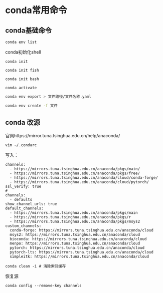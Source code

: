 

# conda常用命令

## conda基础命令

```
conda env list 
```

conda初始化shell

```
conda init 
```

```
conda init fish 
```

```
conda init bash
```

```
conda activate
```



```bash
conda env export > 文件路径/文件名称.yaml
```

```bash
conda env create -f 文件
```



## conda 改源

官网https://mirror.tuna.tsinghua.edu.cn/help/anaconda/

```
vim ~/.condarc
```

写入：

```
channels:
  - https://mirrors.tuna.tsinghua.edu.cn/anaconda/pkgs/main/
  - https://mirrors.tuna.tsinghua.edu.cn/anaconda/pkgs/free/
  - https://mirrors.tuna.tsinghua.edu.cn/anaconda/cloud/conda-forge/
  - https://mirrors.tuna.tsinghua.edu.cn/anaconda/cloud/pytorch/
ssl_verify: true
#
channels:
  - defaults
show_channel_urls: true
default_channels:
  - https://mirrors.tuna.tsinghua.edu.cn/anaconda/pkgs/main
  - https://mirrors.tuna.tsinghua.edu.cn/anaconda/pkgs/r
  - https://mirrors.tuna.tsinghua.edu.cn/anaconda/pkgs/msys2
custom_channels:
  conda-forge: https://mirrors.tuna.tsinghua.edu.cn/anaconda/cloud
  msys2: https://mirrors.tuna.tsinghua.edu.cn/anaconda/cloud
  bioconda: https://mirrors.tuna.tsinghua.edu.cn/anaconda/cloud
  menpo: https://mirrors.tuna.tsinghua.edu.cn/anaconda/cloud
  pytorch: https://mirrors.tuna.tsinghua.edu.cn/anaconda/cloud
  pytorch-lts: https://mirrors.tuna.tsinghua.edu.cn/anaconda/cloud
  simpleitk: https://mirrors.tuna.tsinghua.edu.cn/anaconda/cloud
```

```
conda clean -i # 清除索引缓存
```

恢复源

```
conda config --remove-key channels
```




